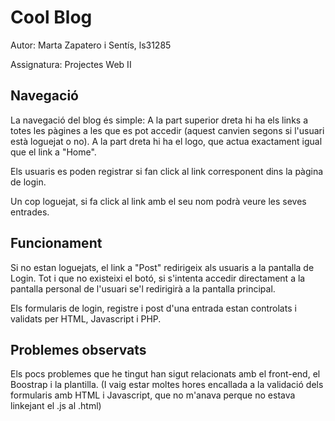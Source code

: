 # Cool Blog

Autor: Marta Zapatero i Sentís, ls31285

Assignatura: Projectes Web II

## Navegació

La navegació del blog és simple: A la part superior dreta hi ha els links a totes les pàgines a les que es pot accedir
(aquest canvien segons si l'usuari està loguejat o no). A la part dreta hi ha el logo, que actua exactament igual que el link a "Home".

Els usuaris es poden registrar si fan click al link corresponent dins la pàgina de login.

Un cop loguejat, si fa click al link amb el seu nom podrà veure les seves entrades.

## Funcionament

Si no estan loguejats, el link a "Post" redirigeix als usuaris a la pantalla de Login.
Tot i que no existeixi el botó, si s'intenta accedir directament a la pantalla personal de l'usuari se'l redirigirà a la pantalla principal.
 
Els formularis de login, registre i post d'una entrada estan controlats i validats per HTML, Javascript i PHP.


## Problemes observats

Els pocs problemes que he tingut han sigut relacionats amb el front-end, el Boostrap i la plantilla.
(I vaig estar moltes hores encallada a la validació dels formularis amb HTML i Javascript, que no m'anava perque no estava linkejant el .js al .html)
